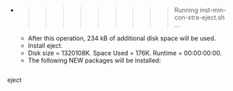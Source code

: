 * >>>>>>>>> Running inst-min-con-xtra-eject.sh ...
  * After this operation, 234 kB of additional disk space will be used.
  * Install eject.
  * Disk size = 1320108K. Space Used = 176K. Runtime = 00:00:00:00.
  * The following NEW packages will be installed:
  ```bash
eject
  ```

